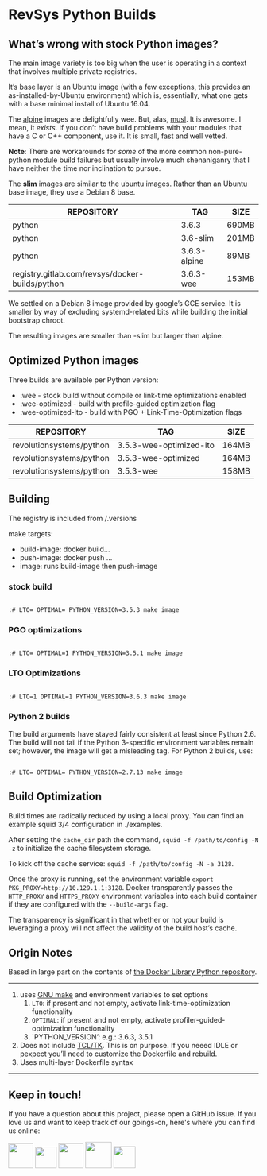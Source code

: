 
# RevSys Python Builds

## What’s wrong with stock Python images? 

The main image variety is too big when the user is operating in a context
that involves multiple private registries.

It’s base layer is an Ubuntu image (with a few exceptions, this
provides an as-installed-by-Ubuntu environment) which is, essentially, what
one gets with a base minimal install of Ubuntu 16.04.

The [alpine](https://alpinelinux.org/) images are delightfully wee. But, alas,
[musl](https://www.musl-libc.org/). It is awesome. I mean, it *exists*. If you
don’t have build problems with your modules that have a C or C++ component,
use it. It is small, fast and well vetted.

**Note**: There are workarounds for *some* of the more common non-pure-python
module build failures but usually involve much shenaniganry that I have neither the time
nor inclination to pursue.

The **slim** images are similar to the ubuntu images. Rather than an Ubuntu base
image, they use a Debian 8 base.

| REPOSITORY                                      | TAG                     | SIZE  |
| -----------                                     | ----------------------  | ----- |
| python                                          | 3.6.3                   | 690MB |
| python                                          | 3.6-slim                | 201MB |
| python                                          | 3.6.3-alpine            | 89MB  |
| registry.gitlab.com/revsys/docker-builds/python | 3.6.3-wee               | 153MB |

We settled on a Debian 8 image provided by google’s GCE service. It is smaller
by way of excluding systemd-related bits while building the initial bootstrap
chroot.

The resulting images are smaller than -slim but larger than alpine.

## Optimized Python images

Three builds are available per Python version:

 * :wee - stock build without compile or link-time optimizations enabled
 * :wee-optimized - build with profile-guided optimization flag
 * :wee-optimized-lto - build with PGO + Link-Time-Optimization flags


| REPOSITORY                                      | TAG                     | SIZE  |
| -----------                                     | ----------------------  | ----- |
| revolutionsystems/python | 3.5.3-wee-optimized-lto | 164MB |
| revolutionsystems/python | 3.5.3-wee-optimized | 164MB |
| revolutionsystems/python | 3.5.3-wee | 158MB |

## Building

The registry is included from <gitroot>/.versions

make targets:

 * build-image: docker build...
 * push-image: docker push ...
 * image: runs build-image then push-image

### stock build

```

:# LTO= OPTIMAL= PYTHON_VERSION=3.5.3 make image

```

### PGO optimizations

```

:# LTO= OPTIMAL=1 PYTHON_VERSION=3.5.1 make image

```

### LTO Optimizations

```

:# LTO=1 OPTIMAL=1 PYTHON_VERSION=3.6.3 make image

```

### Python 2 builds

The build arguments have stayed fairly consistent at least since Python 2.6.
The build will not fail if the Python 3-specific environment variables remain
set; however, the image will get a misleading tag.  For Python 2 builds, use:

```

:# LTO= OPTIMAL= PYTHON_VERSION=2.7.13 make image

```

## Build Optimization

Build times are radically reduced by using a local proxy. You can find an 
example squid 3/4 configuration in ./examples.

After setting the `cache_dir` path the command, `squid -f /path/to/config -N -z`
to initialize the cache filesystem storage.

To kick off the cache service: `squid -f /path/to/config -N -a 3128`.

Once the proxy is running, set the environment variable `export PKG_PROXY=http://10.129.1.1:3128`.
Docker transparently passes the `HTTP_PROXY` and `HTTPS_PROXY` environment variables
into each build container if they are configured with the `--build-args` flag.

The transparency is significant in that whether or not your build is leveraging
a proxy will not affect the validity of the build host’s cache.


## Origin Notes

Based in large part on the contents of [the Docker Library Python repository](https://github.com/docker-library/python).

---

 1. uses [GNU make](https://www.gnu.org/software/make/) and environment variables to set options
    1. `LTO`: if present and not empty, activate link-time-optimization functionality
    1. `OPTIMAL`: if present and not empty, activate profiler-guided-optimization functionality
    1. `PYTHON_VERSION’: e.g.: 3.6.3, 3.5.1
 1. Does not include [TCL/TK](https://www.tcl.tk/about/uses.html). This is on purpose. If you neeed IDLE or
    pexpect you’ll need to customize the Dockerfile and rebuild.
 1. Uses multi-layer Dockerfile syntax

---

Keep in touch!
--------------

If you have a question about this project, please open a GitHub issue. If you love us and want to keep track of our goings-on, here's where you can find us online:

<a href="https://revsys.com"><img src="https://pbs.twimg.com/profile_images/915928618840285185/sUdRGIn1_400x400.jpg" height="50" /></a>
<a href="https://twitter.com/revsys"><img src="https://cdn1.iconfinder.com/data/icons/new_twitter_icon/256/bird_twitter_new_simple.png" height="43" /></a>
<a href="https://www.facebook.com/revsysllc/"><img src="https://cdn3.iconfinder.com/data/icons/picons-social/57/06-facebook-512.png" height="50" /></a>
<a href="https://github.com/revsys/"><img src="https://assets-cdn.github.com/images/modules/logos_page/GitHub-Mark.png" height="53" /></a>
<a href="https://gitlab.com/revsys"><img src="https://upload.wikimedia.org/wikipedia/commons/thumb/1/18/GitLab_Logo.svg/2000px-GitLab_Logo.svg.png" height="44" /></a>

